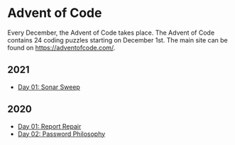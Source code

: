 # Advent of Code

Every December, the Advent of Code takes place. The Advent of Code contains 24 coding puzzles starting on December 1st. The main site can be found on https://adventofcode.com/.

## 2021

-   [Day 01: Sonar Sweep](https://github.com/nielslange/adventofcode/tree/trunk/2021/Day%2001:%20Sonar%20Sweep)

## 2020

-   [Day 01: Report Repair](https://github.com/nielslange/adventofcode/tree/trunk/2020/Day%2001:%20Report%20Repair)
-   [Day 02: Password Philosophy](https://github.com/nielslange/adventofcode/tree/trunk/2020/Day%2002:%20Password%20Philosophy)
